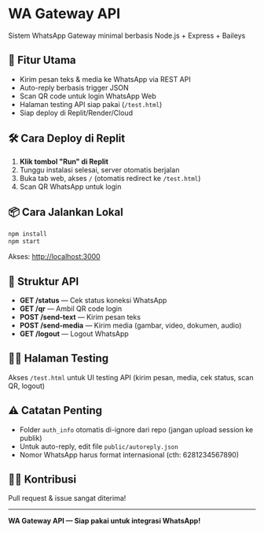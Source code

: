 # WA Gateway API

Sistem WhatsApp Gateway minimal berbasis Node.js + Express + Baileys

## 🚀 Fitur Utama
- Kirim pesan teks & media ke WhatsApp via REST API
- Auto-reply berbasis trigger JSON
- Scan QR code untuk login WhatsApp Web
- Halaman testing API siap pakai (`/test.html`)
- Siap deploy di Replit/Render/Cloud

## 🛠️ Cara Deploy di Replit
1. **Klik tombol "Run" di Replit**
2. Tunggu instalasi selesai, server otomatis berjalan
3. Buka tab web, akses `/` (otomatis redirect ke `/test.html`)
4. Scan QR WhatsApp untuk login

## 📦 Cara Jalankan Lokal
```bash
npm install
npm start
```
Akses: [http://localhost:3000](http://localhost:3000)

## 🔑 Struktur API
- **GET /status** — Cek status koneksi WhatsApp
- **GET /qr** — Ambil QR code login
- **POST /send-text** — Kirim pesan teks
- **POST /send-media** — Kirim media (gambar, video, dokumen, audio)
- **GET /logout** — Logout WhatsApp

## 🧑‍💻 Halaman Testing
Akses `/test.html` untuk UI testing API (kirim pesan, media, cek status, scan QR, logout)

## ⚠️ Catatan Penting
- Folder `auth_info` otomatis di-ignore dari repo (jangan upload session ke publik)
- Untuk auto-reply, edit file `public/autoreply.json`
- Nomor WhatsApp harus format internasional (cth: 6281234567890)

## 👨‍💻 Kontribusi
Pull request & issue sangat diterima!

---

**WA Gateway API — Siap pakai untuk integrasi WhatsApp!**
